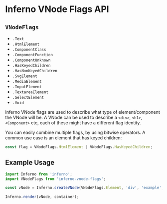 # Inferno VNode Flags API

## `VNodeFlags`
 - `.Text`
 - `.HtmlElement`
 - `.ComponentClass`
 - `.ComponentFunction`
 - `.ComponentUnknown`
 - `.HasKeyedChildren`
 - `.HasNonKeyedChildren`
 - `.SvgElement`
 - `.MediaElement`
 - `.InputElement`
 - `.TextareaElement`
 - `.SelectElement`
 - `.Void`

Inferno VNode flags are used to describe what type of element/component the VNode will be. A VNode can be used to describe a
`<div>`, `<h1>`, `<Component>` etc, each of these might have a different flag identity.

You can easily combine multiple flags, by using bitwise operators. A common use case is an element that has keyed children:

```js
const flag = VNodeFlags.HtmlElement | VNodeFlags.HasKeyedChildren;
```

## Example Usage

```js
import Inferno from 'inferno';
import VNodeFlags from 'inferno-vnode-flags';

const vNode = Inferno.createVNode(VNodeFlags.Element, 'div', 'example', 'Hello world!');

Inferno.render(vNode, container);
```
